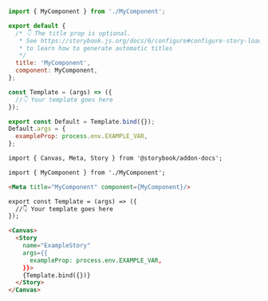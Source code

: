 ```js filename="MyComponent.stories.js|jsx|ts|tsx" renderer="common" language="js"
import { MyComponent } from './MyComponent';

export default {
  /* 👇 The title prop is optional.
   * See https://storybook.js.org/docs/6/configure#configure-story-loading
   * to learn how to generate automatic titles
   */
  title: 'MyComponent',
  component: MyComponent,
};

const Template = (args) => ({
  //👇 Your template goes here
});

export const Default = Template.bind({});
Default.args = {
  exampleProp: process.env.EXAMPLE_VAR,
};
```
```md filename="MyComponent.stories.mdx" renderer="common" language="mdx"
import { Canvas, Meta, Story } from '@storybook/addon-docs';

import { MyComponent } from './MyComponent';

<Meta title="MyComponent" component={MyComponent}/>

export const Template = (args) => ({
  //👇 Your template goes here
});

<Canvas>
  <Story
    name="ExampleStory"
    args={{
      exampleProp: process.env.EXAMPLE_VAR,
    }}>
    {Template.bind({})}
  </Story>
</Canvas>
```

